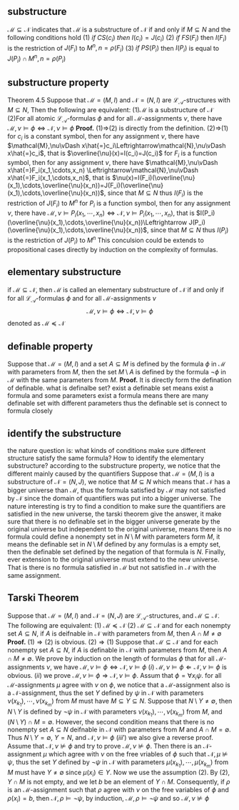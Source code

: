
## substructure
$\mathcal{M}\subseteq\mathcal{N}$ indicates that $\mathcal{M}$ is a substructure of $\mathcal{N}$ if and only if $M\subseteq N$ and the following conditions hold
(1) $if\ CS(c_i)\ then\ I(c_i)=J(c_i)$
(2) $if\ FS(F_i)$ then $I(F_i)$ is the restriction of $J(F_i)$ to $M^n,n=\rho(F_i)$
(3) $if\ PS(P_i)$ then $I(P_i)$ is equal to $J(P_i)\cap M^n,n=\rho(P_i)$

## substructure property
Theorem 4.5 Suppose that $\mathcal{M}=(M,I)$ and $\mathcal{N}=(N,I)$ are $\mathcal{L_\mathcal{A}}$-structures with $M\subseteq N$, Then the following are equivalent:
(1)$\mathcal{M}$ is a substructure of $\mathcal{N}$
(2)For all atomic $\mathcal{L_\mathcal{A}}$-formulas $\phi$ and for all $\mathcal{M}$-assignments $\nu$, there have $\mathcal{M},\nu\vDash\phi\Leftrightarrow\mathcal{N},\nu\vDash\phi$
**Proof.**
(1)$\Rightarrow$(2) is directly from the definition.
(2)$\Rightarrow$(1)
for $c_i$ is a constant symbol, then for any assignment $\nu$, there have $\mathcal{M},\nu\vDash x\hat{=}c_i\Leftrightarrow\mathcal{N},\nu\vDash x\hat{=}c_i$, that is $\overline{\nu}(x)=I(c_i)=J(c_i)$
for $F_i$ is a function symbol, then for any assignment $\nu$, there have $\mathcal{M},\nu\vDash x\hat{=}F_i(x_1,\cdots,x_n) \Leftrightarrow\mathcal{N},\nu\vDash x\hat{=}F_i(x_1,\cdots,x_n)$, that is $\nu(x)=I(F_i)(\overline{\nu}(x_1),\cdots,\overline{\nu}(x_n))=J(F_i)(\overline{\nu}(x_1),\cdots,\overline{\nu}(x_n))$, since that $M\subseteq N$ thus $I(F_i)$ is the restriction of $J(F_i)$ to $M^n$
for $P_i$ is a function symbol, then for any assignment $\nu$, there have $\mathcal{M},\nu\vDash P_i(x_1,\cdots,x_n) \Leftrightarrow\mathcal{N},\nu\vDash P_i(x_1,\cdots,x_n)$, that is $I(P_i)(\overline{\nu}(x_1),\cdots,\overline{\nu}(x_n))\Leftrightarrow J(P_i)(\overline{\nu}(x_1),\cdots,\overline{\nu}(x_n))$, since that $M\subseteq N$ thus $I(P_i)$ is the restriction of $J(P_i)$ to $M^n$
This conculsion could be extends to propositional cases directly by induction on the complexity of formulas.

## elementary substructure
if $\mathcal{M}\subseteq\mathcal{N}$, then $\mathcal{M}$ is called an elementary substructure of $\mathcal{N}$ if and only if for all $\mathcal{L_\mathcal{A}}$-formulas $\phi$ and for all $\mathcal{M}$-assignments $\nu$ $$\mathcal{M},\nu\vDash\phi\Leftrightarrow\mathcal{N},\nu\vDash\phi$$ denoted as $\mathcal{M}\preceq\mathcal{N}$

## definable property
Suppose that $\mathcal{M}=(M,I)$ and a set $A\subseteq M$ is defined by the formula $\phi$ in $\mathcal{M}$ with parameters from $M$, then the set $M\setminus A$ is defined by the formula $\neg\phi$ in $\mathcal{M}$ with the same parameters from $M$.
**Proof.** It is directly form the defination of definable.
what is definalbe set?
exist a definable set means exist a formula and some parameters
exist a formula means there are many definable set with different parameters
thus the definable set is connect to formula closely

## identify the substructure
the nature question is: what kinds of conditions make sure different structure satisfy the same formula? How to identify the elementary substructure?
according to the substructure property, we notice that the different mainly caused by the quantifiers
Suppose that $\mathcal{M}=(M,I)$ is a substructure of $\mathcal{N}=(N,J)$, we notice that $M\subseteq N$ which means that $\mathcal{N}$ has a bigger universe than $\mathcal{M}$, thus the formula satisfied by $\mathcal{M}$ may not satisfied by $\mathcal{N}$ since the domain of quantifiers was put into a bigger universe.
The nature interesting is try to find a condition to make sure the quantifiers are satisfied in the new universe, the tarski theorem give the answer, it make sure that there is no definable set in the bigger universe generate by the original universe but independent to the original universe, means there is no formula could define a nonempty set in $N\setminus M$ with parameters form $M$, it means the definable set in $N\setminus M$ defined by any formulas is a empty set, then the definable set defined by the negation of that formula is $N$. Finally, ever extension to the original universe must extend to the new universe. That is there is no formula satisfied in $\mathcal{M}$ but not satisfied in $\mathcal{N}$ with the same assignment. 

## Tarski Theorem
Suppose that $\mathcal{M}=(M,I)$ and $\mathcal{N}=(N,J)$ are $\mathcal{L_\mathcal{A}}$-structures, and $\mathcal{M}\subseteq\mathcal{N}$. The following are equivalent:
(1) $\mathcal{M}\preceq\mathcal{N}$
(2) $\mathcal{M} \subseteq \mathcal{N}$ and for each nonempty set $A\subseteq N$, if $A$ is deifnable in $\mathcal{N}$ with parameters from $M$, then $A\cap M\neq \emptyset$
**Proof.** $(1)\Rightarrow(2)$ is obvious.
$(2)\Rightarrow(1)$ Suppose that $\mathcal{M}\subseteq\mathcal{N}$ and for each nonempty set $A\subseteq N$, if $A$ is definable in $\mathcal{N}$ with parameters from $M$, then $A\cap M\neq \emptyset$. We prove by induction on the length of formulas $\phi$ that for all $\mathcal{M}$-assignments $\nu$, we have $\mathcal{M},\nu\vDash\phi\Leftrightarrow\mathcal{N},\nu\vDash\phi$
$(i)$ $\mathcal{M},\nu\vDash\phi\Leftarrow\mathcal{N},\nu\vDash\phi$ is obvious.
$(ii)$ we prove $\mathcal{M},\nu\vDash\phi\Rightarrow\mathcal{N},\nu\vDash\phi$. Assum that $\phi=\forall x_i\psi$.  for all $\mathcal{M}$-assignments $\mu$ agree with $\nu$ on $\phi$, we notice that a $\mathcal{M}$-assignment also is a $\mathcal{N}$-assignment, thus the set $Y$ defined by $\psi$ in $\mathcal{N}$ with parameters $\nu(x_{k_1}),\cdots,\nu(x_{k_m})$ from $M$ must have $M\subseteq Y\subseteq N$. Suppose that $N\setminus Y\neq\emptyset$, then $N\setminus Y$ is defined by $\neg\psi$ in $\mathcal{N}$ with parameters $\nu(x_{k_1}),\cdots,\nu(x_{k_m})$ from $M$, and $(N\setminus Y)\cap M=\emptyset$. However, the second condition means that there is no nonempty set $A\subseteq N$ deifnable in $\mathcal{N}$ with parameters from $M$ and $A\cap M=\emptyset$. Thus $N\setminus Y=\emptyset$, $Y = N$, and $\mathcal{N},\nu\vDash\phi$
$(iii')$ we also give a reverse proof. Assume that $\mathcal{N},\nu\nvDash\phi$ and try to prove $\mathcal{M},\nu\nvDash\phi$. Then there is an $\mathcal{N}$-assignment $\mu$ which agree with $\nu$ on the free vriables of $\phi$ such that $\mathcal{N},\mu\nvDash\psi$, thus the set $Y$ defined by $\neg\psi$ in $\mathcal{N}$ with parameters $\mu(x_{k_1}),\cdots,\mu(x_{k_m})$ from $M$ must have $Y\neq\emptyset$ since $\mu(x_i)\in Y$. Now we use the assumption (2). By (2), $Y\cap M$ is not empty, and we let $b$ be an element of $Y\cap M$. Consequently, if $\rho$ is an $\mathcal{M}$-assignment such that $\rho$ agree with $\nu$ on the free variables of $\phi$ and $\rho(x_i)=b$, then $\mathcal{N},\rho\vDash\neg\psi$, by induction, $\mathcal{M},\rho\vDash\neg\psi$ and so $\mathcal{M},\nu\nvDash\phi$



